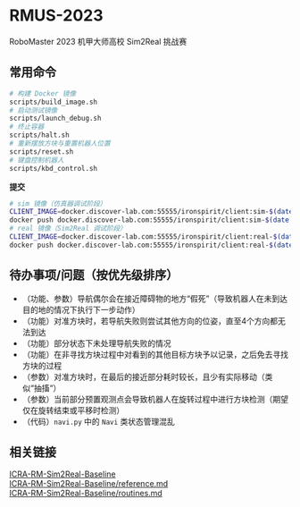 # RMUS-2023
RoboMaster 2023 机甲大师高校 Sim2Real 挑战赛

## 常用命令
```bash
# 构建 Docker 镜像
scripts/build_image.sh
# 启动测试镜像
scripts/launch_debug.sh
# 终止容器
scripts/halt.sh
# 重新摆放方块与重置机器人位置
scripts/reset.sh
# 键盘控制机器人
scripts/kbd_control.sh
```

**提交**  

```bash
# sim 镜像（仿真器调试阶段）
CLIENT_IMAGE=docker.discover-lab.com:55555/ironspirit/client:sim-$(date +"%Y%m%d") bash scripts/build_image.sh
docker push docker.discover-lab.com:55555/ironspirit/client:sim-$(date +"%Y%m%d")
# real 镜像（Sim2Real 调试阶段）
CLIENT_IMAGE=docker.discover-lab.com:55555/ironspirit/client:real-$(date +"%Y%m%d") bash scripts/build_image.sh
docker push docker.discover-lab.com:55555/ironspirit/client:real-$(date +"%Y%m%d")
```

## 待办事项/问题（按优先级排序）

- （功能、参数）导航偶尔会在接近障碍物的地方“假死”（导致机器人在未到达目的地的情况下执行下一步动作）
- （功能）对准方块时，若导航失败则尝试其他方向的位姿，直至4个方向都无法到达
- （功能）部分状态下未处理导航失败的情况
- （功能）在非寻找方块过程中对看到的其他目标方块予以记录，之后免去寻找方块的过程
- （参数）对准方块时，在最后的接近部分耗时较长，且少有实际移动（类似“抽搐“）
- （参数）当前部分预置观测点会导致机器人在旋转过程中进行方块检测（期望仅在旋转结束或平移时检测）
- （代码）`navi.py` 中的 `Navi` 类状态管理混乱

## 相关链接
[ICRA-RM-Sim2Real-Baseline](https://github.com/AIR-DISCOVER/ICRA-RM-Sim2real-Baseline)  
[ICRA-RM-Sim2Real-Baseline/reference.md](https://github.com/AIR-DISCOVER/ICRA-RM-Sim2Real-Baseline/blob/master/reference.md)  
[ICRA-RM-Sim2Real-Baseline/routines.md](https://github.com/AIR-DISCOVER/ICRA-RM-Sim2Real-Baseline/blob/master/routines.md)  
